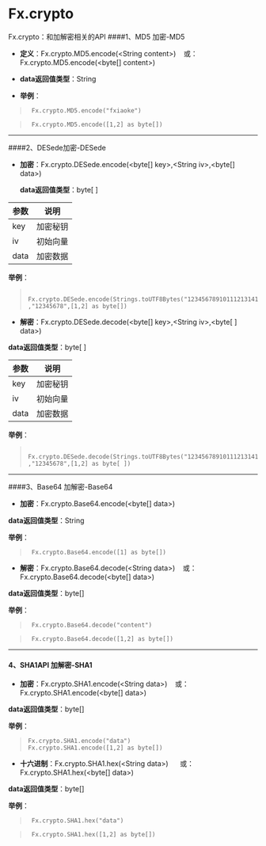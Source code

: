 # Fx.crypto

Fx.crypto：和加解密相关的API
####1、MD5 加密-MD5
 - **定义**：Fx.crypto.MD5.encode(&lt;String content&gt;)
 &nbsp;&nbsp;&nbsp;或：Fx.crypto.MD5.encode(&lt;byte[] content&gt;)

 - **data返回值类型**：String
 - **举例**：
 >      Fx.crypto.MD5.encode("fxiaoke")
 
 >      Fx.crypto.MD5.encode([1,2] as byte[])
 
----------

####2、DESede加密-DESede
 - **加密**：Fx.crypto.DESede.encode(&lt;byte[] key&gt;,&lt;String iv&gt;,&lt;byte[] data&gt;)

   **data返回值类型**：byte[ ]

参数 |说明|
-|-
key | 加密秘钥
iv | 初始向量
data | 加密数据

   **举例**：
 
 >      Fx.crypto.DESede.encode(Strings.toUTF8Bytes("123456789101112131415123116") ,"12345678",[1,2] as byte[])

 - **解密**：Fx.crypto.DESede.decode(&lt;byte[] key&gt;,&lt;String iv&gt;,&lt;byte[ ] data&gt;)

 **data返回值类型**：byte[ ]

参数 |说明|
-|-
key | 加密秘钥
iv | 初始向量
data | 加密数据

  **举例**：
 
 >      Fx.crypto.DESede.decode(Strings.toUTF8Bytes("123456789101112131415123116") ,"12345678",[1,2] as byte[ ])


----------
####3、Base64 加解密-Base64
 - **加密**：Fx.crypto.Base64.encode(&lt;byte[] data&gt;)

 **data返回值类型**：String

 **举例**：
 
 >      Fx.crypto.Base64.encode([1] as byte[])
 
 - **解密**：Fx.crypto.Base64.decode(&lt;String data&gt;)
 &nbsp;&nbsp;&nbsp;或：Fx.crypto.Base64.decode(&lt;byte[] data&gt;)

 **data返回值类型**：byte[]

 **举例**：
 
 >      Fx.crypto.Base64.decode("content")
 
 >      Fx.crypto.Base64.decode([1,2] as byte[])
 


----------


#### 4、SHA1API 加解密-SHA1
 - **加密**：Fx.crypto.SHA1.encode(&lt;String data&gt;)
  &nbsp;&nbsp;&nbsp;或：Fx.crypto.SHA1.encode(&lt;byte[] data&gt;)

 **data返回值类型**：byte[]

 **举例**：
 
 >     Fx.crypto.SHA1.encode("data") 
 >     Fx.crypto.SHA1.encode([1,2] as byte[])
 
 - **十六进制**：Fx.crypto.SHA1.hex(&lt;String data&gt;)
 &nbsp;&nbsp;&nbsp;&nbsp;&nbsp;或：Fx.crypto.SHA1.hex(&lt;byte[] data&gt;)

 **data返回值类型**：byte[]

 **举例**：
 
 >      Fx.crypto.SHA1.hex("data")
 
 >      Fx.crypto.SHA1.hex([1,2] as byte[])


